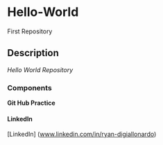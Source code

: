 # Hello-World
First Repository
## Description
*Hello World Repository*
### Components
**Git Hub Practice**
#### LinkedIn
[LinkedIn] (www.linkedin.com/in/ryan-digiallonardo)




